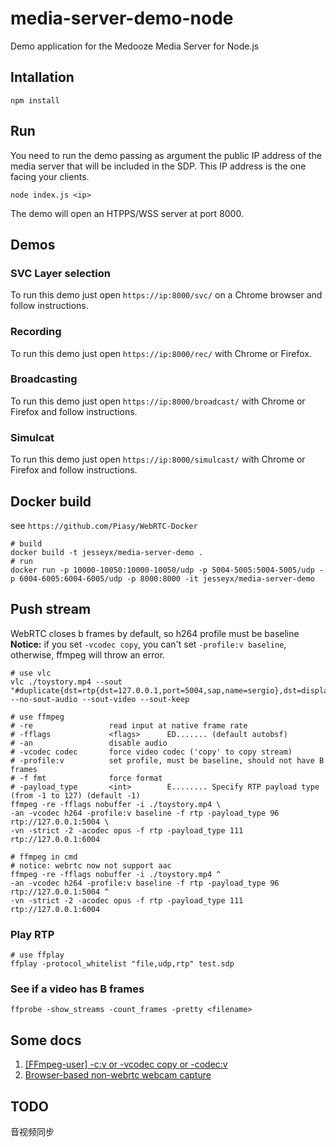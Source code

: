 # media-server-demo-node
Demo application for the Medooze Media Server for Node.js

## Intallation
```
npm install
```

## Run
You need to run the demo passing as argument the public IP address of the media server that will be included in the SDP. This IP address is the one facing your clients.
```
node index.js <ip>
```

The demo will open an HTPPS/WSS server at port 8000. 

## Demos
### SVC Layer selection

To run this demo just open `https://ip:8000/svc/` on a Chrome browser and follow instructions.

### Recording

To run this demo just open `https://ip:8000/rec/` with Chrome or Firefox.

### Broadcasting

To run this demo just open `https://ip:8000/broadcast/` with Chrome or Firefox and follow instructions.

### Simulcat

To run this demo just open `https://ip:8000/simulcast/` with Chrome or Firefox and follow instructions.


## Docker build
see `https://github.com/Piasy/WebRTC-Docker`

```
# build
docker build -t jesseyx/media-server-demo .
# run
docker run -p 10000-10050:10000-10050/udp -p 5004-5005:5004-5005/udp -p 6004-6005:6004-6005/udp -p 8000:8000 -it jesseyx/media-server-demo
```

## Push stream
WebRTC closes b frames by default, so h264 profile must be baseline
**Notice:** if you set `-vcodec copy`, you can't set `-profile:v baseline`, otherwise, ffmpeg will throw an error.

```
# use vlc
vlc ./toystory.mp4 --sout "#duplicate{dst=rtp{dst=127.0.0.1,port=5004,sap,name=sergio},dst=display}" --no-sout-audio --sout-video --sout-keep

# use ffmpeg
# -re                 read input at native frame rate
# -fflags             <flags>      ED....... (default autobsf)
# -an                 disable audio
# -vcodec codec       force video codec ('copy' to copy stream)
# -profile:v          set profile, must be baseline, should not have B frames
# -f fmt              force format
# -payload_type       <int>        E........ Specify RTP payload type (from -1 to 127) (default -1)
ffmpeg -re -fflags nobuffer -i ./toystory.mp4 \
-an -vcodec h264 -profile:v baseline -f rtp -payload_type 96 rtp://127.0.0.1:5004 \
-vn -strict -2 -acodec opus -f rtp -payload_type 111 rtp://127.0.0.1:6004

# ffmpeg in cmd
# notice: webrtc now not support aac
ffmpeg -re -fflags nobuffer -i ./toystory.mp4 ^
-an -vcodec h264 -profile:v baseline -f rtp -payload_type 96 rtp://127.0.0.1:5004 ^
-vn -strict -2 -acodec opus -f rtp -payload_type 111 rtp://127.0.0.1:6004
```

### Play RTP
```
# use ffplay
ffplay -protocol_whitelist "file,udp,rtp" test.sdp
```

### See if a video has B frames
```
ffprobe -show_streams -count_frames -pretty <filename>
```

## Some docs
1. [[FFmpeg-user] -c:v or -vcodec copy or -codec:v](https://lists.ffmpeg.org/pipermail/ffmpeg-user/2017-February/035335.html)
2. [Browser-based non-webrtc webcam capture](https://video.stackexchange.com/questions/18131/browser-based-non-webrtc-webcam-capture/19543#19543)

## TODO
音视频同步
